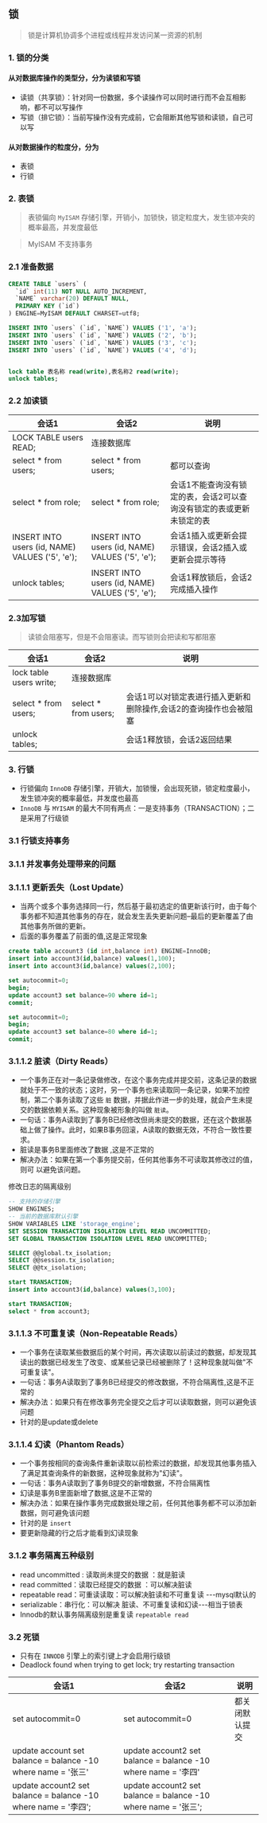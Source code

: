 ## 锁

> 锁是计算机协调多个进程或线程并发访问某一资源的机制

### 1. 锁的分类

#### 从对数据库操作的类型分，分为读锁和写锁

* 读锁（共享锁）：针对同一份数据，多个读操作可以同时进行而不会互相影响，都不可以写操作
* 写锁（排它锁）：当前写操作没有完成前，它会阻断其他写锁和读锁，自己可以写

#### 从对数据操作的粒度分，分为

* 表锁
* 行锁

### 2. 表锁

> 表锁偏向 `MyISAM` 存储引擎，开销小，加锁快，锁定粒度大，发生锁冲突的概率最高，并发度最低

> MyISAM 不支持事务

### 2.1 准备数据

```sql
CREATE TABLE `users` (
  `id` int(11) NOT NULL AUTO_INCREMENT,
  `NAME` varchar(20) DEFAULT NULL,
  PRIMARY KEY (`id`)
) ENGINE=MyISAM DEFAULT CHARSET=utf8;

INSERT INTO `users` (`id`, `NAME`) VALUES ('1', 'a');
INSERT INTO `users` (`id`, `NAME`) VALUES ('2', 'b');
INSERT INTO `users` (`id`, `NAME`) VALUES ('3', 'c');
INSERT INTO `users` (`id`, `NAME`) VALUES ('4', 'd');


lock table 表名称 read(write),表名称2 read(write);
unlock tables;
```

### 2.2 加读锁

 会话1	|会话2	|说明 
 ---- | ---- | ---- 
LOCK TABLE users READ;	| 连接数据库	| 
select * from users; |	select * from users; |	都可以查询
select * from role;	| select * from role;	| 会话1不能查询没有锁定的表，会话2可以查询没有锁定的表或更新未锁定的表
INSERT INTO users (id, NAME) VALUES ('5', 'e'); |	INSERT INTO users (id, NAME) VALUES ('5', 'e'); |	会话1插入或更新会提示错误，会话2插入或更新会提示等待
unlock tables; |	INSERT INTO users (id, NAME) VALUES ('5', 'e');	|会话1释放锁后，会话2完成插入操作

### 2.3加写锁

> 读锁会阻塞写，但是不会阻塞读。而写锁则会把读和写都阻塞

会话1	| 会话2	| 说明
----| ----| ----
lock table users write; |	连接数据库	|
select * from users;	| select * from users; |	会话1可以对锁定表进行插入更新和删除操作,会话2的查询操作也会被阻塞
unlock tables; |	 | 会话1释放锁，会话2返回结果

### 3. 行锁

* 行锁偏向 `InnoDB` 存储引擎，开销大，加锁慢，会出现死锁，锁定粒度最小，发生锁冲突的概率最低，并发度也最高
* `InnoDB` 与 `MYISAM` 的最大不同有两点：一是支持事务（TRANSACTION）；二是采用了行级锁

### 3.1 行锁支持事务

### 3.1.1 并发事务处理带来的问题

### 3.1.1.1 更新丢失（Lost Update）

* 当两个或多个事务选择同一行，然后基于最初选定的值更新该行时，由于每个事务都不知道其他事务的存在，就会发生丢失更新问题–最后的更新覆盖了由其他事务所做的更新。
* 后面的事务覆盖了前面的值,这是正常现象

```sql
create table account3 (id int,balance int) ENGINE=InnoDB;
insert into account3(id,balance) values(1,100);
insert into account3(id,balance) values(2,100);
```

```sql
set autocommit=0;
begin;
update account3 set balance=90 where id=1;
commit;
```

```sql
set autocommit=0;
begin;
update account3 set balance=80 where id=1;
commit;
```

### 3.1.1.2 脏读（Dirty Reads）

* 一个事务正在对一条记录做修改，在这个事务完成并提交前，这条记录的数据就处于不一致的状态；这时，另一个事务也来读取同一条记录，如果不加控制，第二个事务读取了这些 `脏` 数据，并据此作进一步的处理，就会产生未提交的数据依赖关系。这种现象被形象的叫做 `脏读`。
* 一句话：事务A读取到了事务B已经修改但尚未提交的数据，还在这个数据基础上做了操作。此时，如果B事务回滚，A读取的数据无效，不符合一致性要求。
* 脏读是事务B里面修改了数据 ,这是不正常的
* 解决办法：如果在第一个事务提交前，任何其他事务不可读取其修改过的值，则可 以避免该问题。

修改日志的隔离级别

```sql
-- 支持的存储引擎
SHOW ENGINES;
-- 当前的数据库默认引擎
SHOW VARIABLES LIKE 'storage_engine';
SET SESSION TRANSACTION ISOLATION LEVEL READ UNCOMMITTED;
SET GLOBAL TRANSACTION ISOLATION LEVEL READ UNCOMMITTED;

SELECT @@global.tx_isolation;
SELECT @@session.tx_isolation;
SELECT @@tx_isolation;
```

```sql
start TRANSACTION;
insert into account3(id,balance) values(3,100);
```

```sql
start TRANSACTION;
select * from account3;
```

### 3.1.1.3 不可重复读（Non-Repeatable Reads）

* 一个事务在读取某些数据后的某个时间，再次读取以前读过的数据，却发现其读出的数据已经发生了改变、或某些记录已经被删除了！这种现象就叫做"不可重复读"。
* 一句话：事务A读取到了事务B已经提交的修改数据，不符合隔离性,这是不正常的
* 解决办法：如果只有在修改事务完全提交之后才可以读取数据，则可以避免该问题
* 针对的是update或delete

### 3.1.1.4 幻读（Phantom Reads）

* 一个事务按相同的查询条件重新读取以前检索过的数据，却发现其他事务插入了满足其查询条件的新数据，这种现象就称为"幻读"。
* 一句话：事务A读取到了事务B提交的新增数据，不符合隔离性
* 幻读是事务B里面新增了数据,这是不正常的
* 解决办法：如果在操作事务完成数据处理之前，任何其他事务都不可以添加新数据，则可避免该问题
* 针对的是 `insert`
* 要更新隐藏的行之后才能看到幻读现象

### 3.1.2 事务隔离五种级别

* read uncommitted : 读取尚未提交的数据 ：就是脏读
* read committed：读取已经提交的数据 ：可以解决脏读
* repeatable read：可重读读取：可以解决脏读和不可重复读 ---mysql默认的
* serializable：串行化：可以解决 脏读、不可重复读和幻读---相当于锁表
* Innodb的默认事务隔离级别是重复读 `repeatable read`

### 3.2 死锁

* 只有在 `INNODB` 引擎上的索引键上才会启用行级锁
* Deadlock found when trying to get lock; try restarting transaction

会话1 |	会话2	| 说明
 ---- | ---- | ----
set autocommit=0 |	set autocommit=0 |	都关闭默认提交
update account set balance = balance -10 where name = '张三' |	update account2 set balance = balance -10 where name = '李四'	| |
update account2 set balance = balance -10 where name = '李四'; | update account2 set balance = balance -10 where name = '张三'; | |

